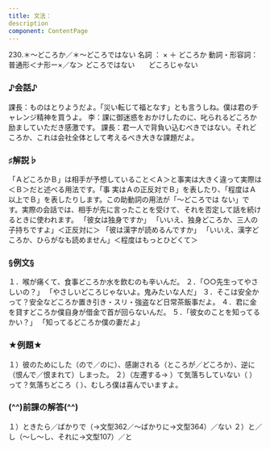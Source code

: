```yaml
---
title: 文法：
description
component: ContentPage
---
```



230.＊～どころか／＊～どころではない
名詞 ： × ＋ どころか
動詞・形容詞：普通形＜ナ形ー×／な＞ どころではない
      どころじゃない
### ♪会話♪
課長：ものはとりようだよ。「災い転じて福となす」とも言うしね。僕は君のチャレンジ精神を買うよ。
李：課に御迷惑をおかけしたのに、叱られるどころか励ましていただき感激です。
課長：君一人で背負い込むべきではない。それどころか、これは会社全体として考えるべき大きな課題だよ。
### ♯解説♭
「ＡどころかＢ」は相手が予想していること＜Ａ＞と事実は大きく違って実際は＜Ｂ＞だと述べる用法です。「事 実はＡの正反対でＢ」を表したり、「程度はＡ以上でＢ」を表したりします。この助動詞の用法が「～どころでは ない」です。実際の会話では、相手が先に言ったことを受けて、それを否定して話を続けるときに使われます。
「彼女は独身ですか」 「いいえ、独身どころか、三人の子持ちですよ」＜正反対に＞ 「彼は漢字が読めるんですか」 「いいえ、漢字どころか、ひらがなも読めません」＜程度はもっとひどくて＞
### §例文§
１．喉が痛くて、食事どころか水を飲むのも辛いんだ。
２．「○○先生ってやさしいの？」 「やさしいどころじゃないよ。鬼みたいな人だ」
３．そこは安全かって？安全などころか置き引き・スリ・強盗など日常茶飯事だよ。
４．君に金を貸すどころか僕自身が借金で首が回らないんだ。
５．「彼女のことを知ってるかい？」 「知ってるどころか僕の妻だよ」
### ★例題★
１）彼のためにした（ので／のに）、感謝される（ところが／どころか）、逆に（恨んで／恨まれて）しまった。
２）（左遷する→ ）て気落ちしていない（ ）って？気落ちどころ（ ）、むしろ僕は喜んでいますよ。
### (^^)前課の解答(^^)
１）ときたら／ばかりで（→文型362／～ばかりに→文型364）／ない
２）と／し（～し～し、それに→文型107）／と
